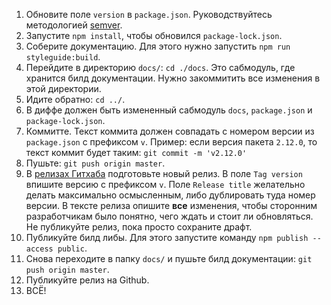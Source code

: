 1. Обновите поле `version` в `package.json`. Руководствуйтесь методологией [semver](https://semver.org/).
2. Запустите `npm install`, чтобы обновился `package-lock.json`.
3. Соберите документацию. Для этого нужно запустить `npm run styleguide:build`.
4. Перейдите в директорию `docs/`: `cd ./docs`. Это сабмодуль, где хранится билд документации. 
Нужно закоммитить все изменения в этой директории.
5. Идите обратно: `cd ../`.
6. В диффе должен быть измененный сабмодуль `docs`, `package.json` и `package-lock.json`.
7. Коммитте. Текст коммита должен совпадать с номером версии из 
`package.json` с префиксом `v`. Пример: если версия пакета `2.12.0`, то текст
коммит будет таким: `git commit -m 'v2.12.0'`
8. Пушьте: `git push origin master`.
9. В [релизах Гитхаба](https://github.com/VKCOM/VKUI/releases) подготовьте
новый релиз. В поле `Tag version` впишите версию с префиксом `v`. Поле
`Release title` желательно делать максимально осмысленным, либо дублировать
туда номер версии. В тексте релиза опишите **все** изменения, чтобы
сторонним разработчикам было понятно, чего ждать и стоит ли обновляться. Не 
публикуйте релиз, пока просто сохраните драфт.
10. Публикуйте билд либы. Для этого запустите команду `npm publish --access public`.
11. Снова переходите в папку `docs/` и пушьте билд документации: `git push origin master`.
12. Публикуйте релиз на Github.
13. ВСЁ!
